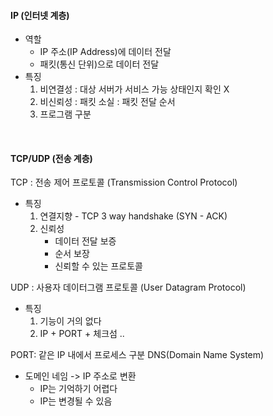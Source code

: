 #### IP (인터넷 계층)
- 역할
  - IP 주소(IP Address)에 데이터 전달
  - 패킷(통신 단위)으로 데이터 전달
- 특징
  1. 비연결성
    : 대상 서버가 서비스 가능 상태인지 확인 X
  2. 비신뢰성
    : 패킷 소실
    : 패킷 전달 순서
  3. 프로그램 구분 

<br/>

#### TCP/UDP (전송 계층)

TCP : 전송 제어 프로토콜 (Transmission Control Protocol)
- 특징
  1. 연결지향 - TCP 3 way handshake (SYN - ACK)  
  2. 신뢰성
     - 데이터 전달 보증
     - 순서 보장
     - 신뢰할 수 있는 프로토콜

UDP : 사용자 데이터그램 프로토콜 (User Datagram Protocol)
- 특징
  1. 기능이 거의 없다
  2. IP + PORT + 체크섬 ..

PORT: 같은 IP 내에서 프로세스 구분
DNS(Domain Name System)
- 도메인 네임 -> IP 주소로 변환
  - IP는 기억하기 어렵다
  - IP는 변경될 수 있음
